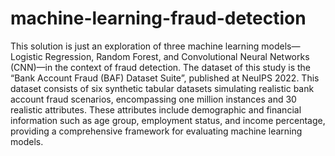 # machine-learning-fraud-detection
This solution is just an exploration of three machine learning models—Logistic Regression, Random Forest, and Convolutional Neural Networks (CNN)—in the context of fraud detection.
The dataset of this study is the “Bank Account Fraud (BAF) Dataset Suite”, published at NeuIPS 2022. This dataset consists of six synthetic tabular datasets simulating realistic bank account fraud scenarios, encompassing one million instances and 30 realistic attributes. These attributes include demographic and financial information such as age group, employment status, and income percentage, providing a comprehensive framework for evaluating machine learning models.
